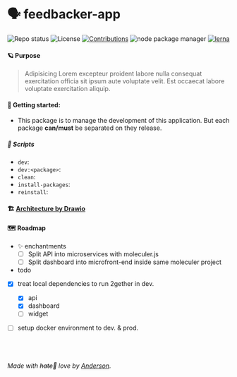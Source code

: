 # 🗣️ feedbacker-app

<!-- badges -->

![Repo status](https://img.shields.io/badge/repo%20status-Active-brightgreen)
![License](https://img.shields.io/badge/License-MIT-blue)
[![Contributions](https://img.shields.io/badge/contributions-Welcome-brightgreen.svg?style=flat)](https://github.com/andersonbosa/feedbacker-app/issues)
![node package manager](https://img.shields.io/badge/npm%20client-YARN-orange)
[![lerna](https://img.shields.io/badge/maintained%20with-lerna-cc00ff.svg)](https://lerna.js.org/)

#### 🪐 Purpose

> Adipisicing Lorem excepteur proident labore nulla consequat exercitation officia sit ipsum aute voluptate velit. Est occaecat labore voluptate exercitation aliquip.

#### 🚀 Getting started:

- This package is to manage the development of this application. But each package **can/must** be separated on they release.

##### 📜 Scripts

<!-- !todo -->
- `dev`:
- `dev:<package>`:
- `clean`:
- `install-packages`:
- `reinstall`:


#### 🏗️ [Architecture by Drawio](./architecture-api.drawio)

#### 🗺️ Roadmap

- ✨ enchantments
  - [ ] Split API into microservices with moleculer.js
  - [ ] Split dashboard into microfront-end inside same moleculer project
-  todo
  - [x] treat local dependencies to run 2gether in dev.
    - [x] api
    - [x] dashboard
    - [ ] widget
  - [ ] setup docker environment to dev. & prod.


<br />
<br />

###### Made with ~~hate~~🧡 love by [Anderson](https://github.com/andersonbosa).
